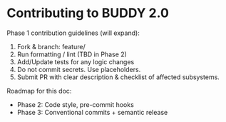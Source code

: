 # Contributing to BUDDY 2.0

Phase 1 contribution guidelines (will expand):

1. Fork & branch: feature/<short-name>
2. Run formatting / lint (TBD in Phase 2)
3. Add/Update tests for any logic changes
4. Do not commit secrets. Use placeholders.
5. Submit PR with clear description & checklist of affected subsystems.

Roadmap for this doc:
- Phase 2: Code style, pre-commit hooks
- Phase 3: Conventional commits + semantic release
